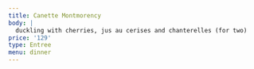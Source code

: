 ```yaml
---
title: Canette Montmorency
body: |
  duckling with cherries, jus au cerises and chanterelles (for two)
price: '129'
type: Entree
menu: dinner
---
```




